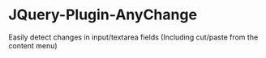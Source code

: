 JQuery-Plugin-AnyChange
=======================

Easily detect changes in input/textarea fields (Including cut/paste from the content menu)
